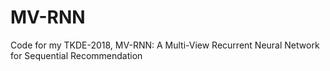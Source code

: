# MV-RNN
Code for my TKDE-2018, MV-RNN: A Multi-View Recurrent Neural Network for Sequential Recommendation

